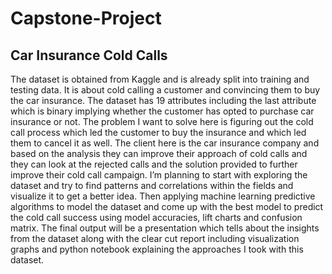 # Capstone-Project
## Car Insurance Cold Calls

The dataset is obtained from Kaggle and is already split into training and testing data. It is about cold calling a customer and convincing them to buy the car insurance. The dataset has 19 attributes including the last attribute which is binary implying whether the customer has opted to purchase car insurance or not.
The problem I want to solve here is figuring out the cold call process which led the customer to buy the insurance and which led them to cancel it as well. The client here is the car insurance company and based on the analysis they can improve their approach of cold calls and they can look at the rejected calls and the solution provided to further improve their cold call campaign.
I’m planning to start with exploring the dataset and try to find patterns and correlations within the fields and visualize it to get a better idea. Then applying machine learning predictive algorithms to model the dataset and come up with the best model to predict the cold call success using model accuracies, lift charts and confusion matrix.
The final output will be a presentation which tells about the insights from the dataset along with the clear cut report including visualization graphs and python notebook explaining the approaches I took with this dataset.
